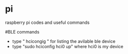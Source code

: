 # pi
raspberry pi codes and useful commands


#BLE commands
* type " hcicongig "  for listing the avilable ble device
* type "sudo hciconfig hci0 up"  where hci0 is my device

